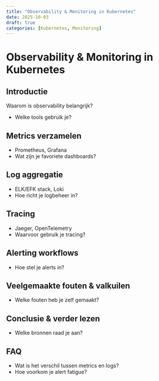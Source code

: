 ```yaml
---
title: "Observability & Monitoring in Kubernetes"
date: 2025-10-03
draft: true
categories: [Kubernetes, Monitoring]
---
```


# Observability & Monitoring in Kubernetes

## Introductie
Waarom is observability belangrijk?
- Welke tools gebruik je?

## Metrics verzamelen
- Prometheus, Grafana
- Wat zijn je favoriete dashboards?

## Log aggregatie
- ELK/EFK stack, Loki
- Hoe richt je logbeheer in?

## Tracing
- Jaeger, OpenTelemetry
- Waarvoor gebruik je tracing?

## Alerting workflows
- Hoe stel je alerts in?

## Veelgemaakte fouten & valkuilen
- Welke fouten heb je zelf gemaakt?

## Conclusie & verder lezen
- Welke bronnen raad je aan?

## FAQ
- Wat is het verschil tussen metrics en logs?
- Hoe voorkom je alert fatigue?